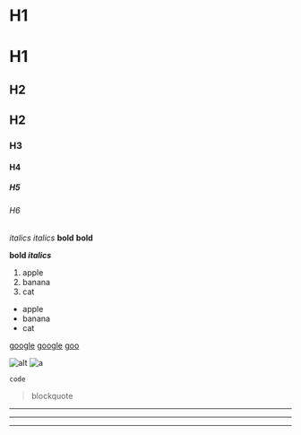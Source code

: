 # H1
H1
==

## H2
H2
--

### H3
#### H4
##### H5
###### H6

*italics* _italics_
**bold** __bold__

**bold _italics_**

1. apple
2. banana
3. cat

* apple
* banana
* cat

[google](https://www.google.com)
[google][goo]
[goo][]

[goo]: https://www.google.com

![alt](http://ex.com/img.png "title")
![a][]

[a]: http://ex.com/img.png

`code`

> blockquote

---
___
***

